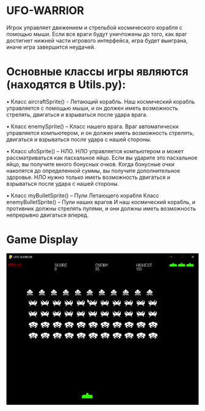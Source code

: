 # UFO-WARRIOR
Игрок управляет движением и стрельбой космического корабля с помощью мыши. Если все враги будут уничтожены до того, как враг достигнет нижней части игрового интерфейса, игра будет выиграна, иначе игра завершится неудачей.

# Основные классы игры являются (находятся в Utils.py):
•	Класс аircraftSprite() - Летающий корабль. Наш космический корабль управляется с помощью мыши, и он должен иметь возможность стрелять, двигаться и взрываться после удара врага.

•	Класс enemySprite() – Класс нашего врага. Враг автоматически управляется компьютером, и он должен иметь возможность стрелять, двигаться и взрываться после удара с нашей стороны.

•	Класс ufoSprite() – НЛО. НЛО управляется компьютером и может рассматриваться как пасхальное яйцо. Если вы ударите это пасхальное яйцо, вы получите много бонусных очков. Когда бонусные очки накопятся до определенной суммы, вы получите дополнительное здоровье. НЛО нужно только иметь возможность двигаться и взрываться после удара с нашей стороны.

•	Класс myBulletSprite() – Пули Летающего корабля 
Класс enemyBulletSprite() – Пули наших врагов
И наш космический корабль, и противник должны стрелять пулями, и они должны иметь возможность непрерывно двигаться вперед.

# Game Display
![giphy](python_TZFRF6VnrE.png)

